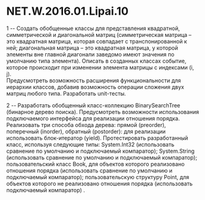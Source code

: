 # NET.W.2016.01.Lipai.10

1 -- Создать обобщенные классы для представления квадратной, симметрической и диагональной матриц 
(симметрическая матрица – это квадратная матрица, которая совпадает с транспонированной к ней; 
диагональная матрица – это квадратная матрица, у которой элементы вне главной диагонали заведомо имеют значения по умолчанию типа элемента).
Описать в созданных классах событие, которое происходит при изменении элемента матрицы с индексами (i, j).  
Предусмотреть возможность расширения функциональности для иерархии классов, добавив возможность операции сложения двух матриц любого типа. 
Разработать unit-тесты.

2 -- Разработать обобщенный класс-коллекцию BinarySearchTree (бинарное дерево поиска). 
Предусмотреть возможности использования подключаемого интерфейса для реализации отношения порядка. 
Реализовать три способа обхода дерева: прямой (preorder), поперечный (inorder), обратный (postorder): 
для реализации использовать блок-итератор (yield). 
Протестировать разработанный класс, используя следующие типы: 
System.Int32 (использовать сравнение по умолчанию и подключаемый компаратор); 
System.String (использовать сравнение по умолчанию и подключаемый компаратор); 
пользовательский класс Book, для объектов которого реализовано отношения порядка (использовать сравнение по умолчанию и подключаемый 
компаратор); 
пользовательскую структуру Point, для объектов которого не реализовано отношения порядка (использовать подключаемый компаратор) .
